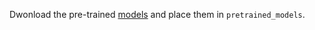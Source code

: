 Dwonload the pre-trained [models](https://ufile.io/4u0ms0h5) and place them in `pretrained_models`.

